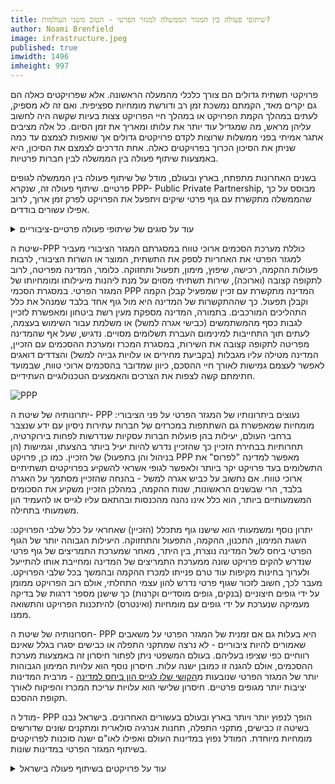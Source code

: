 ```yaml
---
title: שיתופי פעולה בין המגזר הממשלה למגזר הפרטי - הטוב משני העולמות?
author: Noami Brenfield
image: infrastructure.jpeg
published: true
imwidth: 1496
imheight: 997
---
```


פרויקטי תשתית גדולים הם צורך כלכלי מהמעלה הראשונה. אלא שפרויקטים כאלה הם גם יקרים מאד, הקמתם נמשכת זמן רב ודורשת מומחיות ספציפית. ואם זה לא מספיק, לעתים במהלך הקמת הפרויקט או במהלך חיי הפרויקט צצות בעיות שקשה היה לחשוב עליהן מראש, מה שמגדיל עוד יותר את עלותו ומאריך את זמן הסיום. כל אלה מציבים אתגר אמיתי בפני ממשלות שרוצות לקדם פרויקטים גדולים אך שואפות לצמצם עד כמה שניתן את הסיכון הכרוך בפרויקטים כאלה. אחת הדרכים לצמצם את הסיכון, היא באמצעות שיתוף פעולה בין הממשלה לבין חברות פרטיות. <!--more-->

בשנים האחרונות מתפתח, בארץ ובעולם, מודל של שיתוף פעולה בין הממשלה לגופים פרטיים. שיתוף פעולה זה, שנקרא PPP- Public Private Partnership, מבוסס על כך שהממשלה מתקשרת עם גוף פרטי שיקים ויתפעל את הפרויקט לפרק זמן ארוך, לרוב אפילו עשורים בודדים.

<details><summary>עוד על סוגים של שיתופי פעולה פרטיים-ציבוריים</summary>

ישנם מגוון סוגי הסכמי PPP: הנפוץ בישראל הוא BOT- Build, Operate, Transfer. הזכיין מתכנן, בונה ומתפעל את הפרויקט ובסופו של הסכם הזיכיון מעביר את הפרויקט לידי המדינה. במסגרת הסכמיBOT מוטלת, לרוב, אגרה ישירה על המשתמשים. דוגמה מרכזית להסכם BOT בישראל היא כביש 6: האגרה לשימוש בכביש מוטלת ישירות על המשתמשים. סוג נוסף של פרויקט ציבורי בשיתוף המגזר הפרטי הוא BOO-Build, Operate,Ownבמסגרתו בתום תקופת הזיכיון הפרויקט נשאר בבעלותו של הזכיין. מתקן ההתפלה בפלמחים 

</details>

שיטת ה-PPP כוללת מערכת הסכמים ארוכי טווח במסגרתם המגזר הציבורי מעביר למגזר הפרטי את האחריות לספק את התשתית, המוצר או השרות הציבורי, לרבות פעולות ההקמה, רכישה, שיפוץ, מימון, תפעול ותחזוקה. כלומר, המדינה מפריטה, לרוב לתקופה קצובה (וארוכה), שירות תשתיתי מסוים על מנת ליהנות מיעילותו ומומחיותו של המגזר הפרטי. במסגרת הסכמי PPP המדינה מתקשרת עם זכיין שמפעיל קבלן הקמה וקבלן תפעול. כך שההתקשרות של המדינה היא מול גוף אחד בלבד שמנהל את כלל התהליכים המורכבים. בתמורה, המדינה מספקת מעין רשת ביטחון ומאפשרת לזכיין לגבות כסף מהמשתמשים (כבישי אגרה למשל) או משלמת עבור השימוש בעצמה, לעתים תוך התחייבות למינימום העברת תשלומים מסויים. נדגיש, שעל אף שהמדינה מפריטה לתקופה קצובה את השירות, במסגרת המכרז ומערכת ההסכמים עם הזכיין, המדינה מטילה עליו מגבלות (בקביעת מחירים או עלויות גבייה למשל) והצדדים דואגים לאפשר לעצמם גמישות לאורך חיי ההסכם, כיוון שמדובר בהסכמים ארוכי טווח, שבמועד חתימתם קשה לצפות את הצרכים והאמצעים הטכנולוגיים העתידיים.

![PPP]({{site.baseurl}}/chaluny.github.io/images/infrastructure.jpeg)

יתרונותיה של שיטת ה- PPP נעוצים ביתרונותיו של המגזר הפרטי על פני הציבורי: מומחיות שמאפשרת גם השתתפות במכרזים של חברות עתירות ניסיון עם ידע שנצבר ברחבי העולם, יעילות בהן פועלות חברות עסקיות שנדרשות לפחות בירוקרטיה, תחרותיות בבחירת הזכיין כך שהזכיין נדרש להיות יעיל ביותר בהצעתו, וגמישות (הן בניהול והן בתפעול) של הזכיין. כמו כן, פרויקט PPP מאפשר למדינה "לפרוס" את התשלומים בעד פרויקט יקר ביותר ולאפשר לגופי אשראי להשקיע בפרויקטים תשתיתיים ארוכי טווח. אם נחשוב על כביש אגרה למשל - בהנחה שהזכיין מסתמך על האגרה בלבד, הרי שבשנים הראשונות, שנות ההקמה, במהלכן הזכיין משקיע את הסכומים המשמעותיים ביותר, הוא כלל אינו נהנה מהכנסות ובהתאם עליו לגייס או להעמיד הון משמעותי בתחילה.

יתרון נוסף ומשמעותי הוא שישנו גוף מתכלל (הזכיין) שאחראי על כלל שלבי הפרויקט: השגת המימון, התכנון, ההקמה, התפעול והתחזוקה. היעילות הגבוהה יותר של הגוף הפרטי ביחס לשל המדינה נוצרת, בין היתר, מאחר שמערכת התמריצים של גוף פרטי שנדרש להקים פרויקט שונה ממערכת התמריצים של המדינה ומחייבת אותו להתייעל ולערוך בחינות מקיפות עוד טרם פנייתו למכרז ההקמה ובהמשך בכל שלבי הפרויקט. מעבר לכך, חשוב לזכור שגוף פרטי נדרש להון עצמי התחלתי, אולם רוב הפרויקט ממומן על ידי גופים חיצוניים (בנקים, גופים מוסדיים וקרנות) כך שישנן מספר דרגות של בדיקה מעמיקה שנערכת על ידי גופים עם מומחיות (ואינטרס) להיתכנות הפרויקט והתשואה ממנו.

חסרונותיה של שיטת ה- PPP היא בעלות גם אם זמנית של המגזר הפרטי על משאבים שאמורים להיות ציבוריים - לא נרצה שמתקני התפלה או כבישים יסגרו בגלל שאינם רווחיים כפי שציפו בעליהם. בעולם המשפטי ניתן לפתור חיסרון זה באמצעות מערכת ההסכמים, אולם להגנה זו כמובן ישנה עלות. חיסרון נוסף הוא עלויות המימון הגבוהות יותר של המגזר הפרטי שנובעות מ[הקושי שלו לגייס הון ביחס למדינה](https://infrastructureaustralia.gov.au/policy-publications/publications/files/The_Value_of_PFI.pdf) - מרבית המדינות יציבות יותר מגופים פרטיים. חיסרון שלישי הוא עלויות עריכת המכרז והפיקוח לאורך תקופת ההסכם.

מודל ה- PPP הופך לנפוץ יותר ויותר בארץ ובעולם בעשורים האחרונים. בישראל נבנו בשיטה זו כבישים, מתקני התפלה, תחנות אנרגיה סולארית ומתקנים שונים שדורשים מומחיות מיוחדת. המודל נפוץ במדינות העולם ואפילו לאו"ם ישנה סוכנות לפרויקטים בשיתוף המגזר הפרטי במדינות שונות.

<details><summary>עוד על פרויקטים בשיתוף פעולה בישראל</summary>
    ניתן לקרוא באתר חברת "ענבל" שמנהלת עבור המדינה, בכפיפות לאגף החשב הכללי, את הפרויקטים בשיתוף המגזר הפרטי:https://www.inbal.co.il/HomeWebPages/BasicConcepts.aspx
</details>
